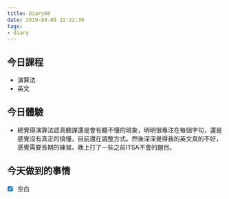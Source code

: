 ```yaml
---
title: Diary08
date: 2019-03-08 22:22:39
tags:
- diary
---
```


## 今日課程

* 演算法
* 英文

## 今日體驗

* 總覺得演算法認真聽課還是會有聽不懂的現象，明明很專注在每個字句，還是感覺沒有真正的搞懂，目前還在調整方式。然後深深覺得我的英文真的不好，感覺需要長期的練習。晚上打了一些之前ITSA不會的題目。

## 今天做到的事情

* [x] 空白